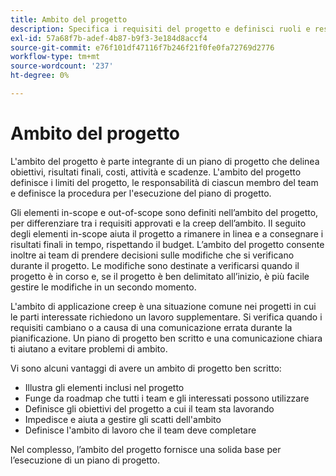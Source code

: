 ```yaml
---
title: Ambito del progetto
description: Specifica i requisiti del progetto e definisci ruoli e responsabilità nel piano di progetto.
exl-id: 57a68f7b-adef-4b87-b9f3-3e184d8accf4
source-git-commit: e76f101df47116f7b246f21f0fe0fa72769d2776
workflow-type: tm+mt
source-wordcount: '237'
ht-degree: 0%

---
```


# Ambito del progetto

L&#39;ambito del progetto è parte integrante di un piano di progetto che delinea obiettivi, risultati finali, costi, attività e scadenze. L&#39;ambito del progetto definisce i limiti del progetto, le responsabilità di ciascun membro del team e definisce la procedura per l&#39;esecuzione del piano di progetto.

Gli elementi in-scope e out-of-scope sono definiti nell’ambito del progetto, per differenziare tra i requisiti approvati e la creep dell’ambito. Il seguito degli elementi in-scope aiuta il progetto a rimanere in linea e a consegnare i risultati finali in tempo, rispettando il budget. L’ambito del progetto consente inoltre ai team di prendere decisioni sulle modifiche che si verificano durante il progetto. Le modifiche sono destinate a verificarsi quando il progetto è in corso e, se il progetto è ben delimitato all’inizio, è più facile gestire le modifiche in un secondo momento.

L&#39;ambito di applicazione creep è una situazione comune nei progetti in cui le parti interessate richiedono un lavoro supplementare. Si verifica quando i requisiti cambiano o a causa di una comunicazione errata durante la pianificazione. Un piano di progetto ben scritto e una comunicazione chiara ti aiutano a evitare problemi di ambito.

Vi sono alcuni vantaggi di avere un ambito di progetto ben scritto:

- Illustra gli elementi inclusi nel progetto
- Funge da roadmap che tutti i team e gli interessati possono utilizzare
- Definisce gli obiettivi del progetto a cui il team sta lavorando
- Impedisce e aiuta a gestire gli scatti dell&#39;ambito
- Definisce l&#39;ambito di lavoro che il team deve completare

Nel complesso, l’ambito del progetto fornisce una solida base per l’esecuzione di un piano di progetto.
